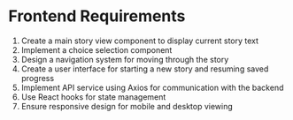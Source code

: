 # Frontend Requirements

1. Create a main story view component to display current story text
2. Implement a choice selection component
3. Design a navigation system for moving through the story
4. Create a user interface for starting a new story and resuming saved progress
5. Implement API service using Axios for communication with the backend
6. Use React hooks for state management
7. Ensure responsive design for mobile and desktop viewing